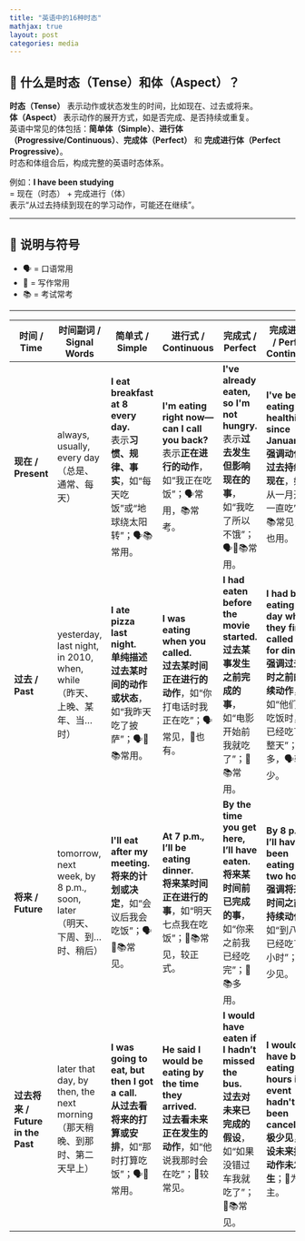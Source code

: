 ```yaml
---
title: "英语中的16种时态"
mathjax: true
layout: post
categories: media
---
```


## 🧠 什么是时态（Tense）和体（Aspect）？
**时态（Tense）** 表示动作或状态发生的时间，比如现在、过去或将来。  
**体（Aspect）** 表示动作的展开方式，如是否完成、是否持续或重复。  
英语中常见的体包括：**简单体（Simple）**、**进行体（Progressive/Continuous）**、**完成体（Perfect）** 和 **完成进行体（Perfect Progressive）**。  
时态和体组合后，构成完整的英语时态体系。

例如：**I have been studying**  
= 现在（时态） + 完成进行（体）  
表示“从过去持续到现在的学习动作，可能还在继续”。

---

## 🔎 说明与符号

* 🗣 = 口语常用
* 📝 = 写作常用
* 📚 = 考试常考

---

| **时间 / Time**                 | **时间副词 / Signal Words**                                                                 | **简单式 / Simple**                                                                                                  | **进行式 / Continuous**                                                                                                       | **完成式 / Perfect**                                                                                                          | **完成进行式 / Perfect Continuous**                                                                                                               |
|-------------------------------|--------------------------------------------------------------------------------------------|----------------------------------------------------------------------------------------------------------------------|------------------------------------------------------------------------------------------------------------------------------|------------------------------------------------------------------------------------------------------------------------------|--------------------------------------------------------------------------------------------------------------------------------------------------|
| **现在 / Present**              | always, usually, every day<br>（总是、通常、每天）                                                | **I eat breakfast at 8 every day.**<br>表示**习惯、规律、事实**，如“每天吃饭”或“地球绕太阳转”；🗣📚常用。                                | **I'm eating right now—can I call you back?**<br>表示**正在进行的动作**，如“我正在吃饭”；🗣常用，📚常考。                                | **I've already eaten, so I'm not hungry.**<br>表示**过去发生但影响现在的事**，如“我吃了所以不饿”；🗣📝📚常用。                             | **I've been eating healthier since January.**<br>**强调动作从过去持续到现在**，如“我从一月开始一直吃”；📝📚常见，🗣也用。                           |
| **过去 / Past**                 | yesterday, last night, in 2010, when, while<br>（昨天、上晚、某年、当…时）                             | **I ate pizza last night.**<br>**单纯描述过去某时间的动作或状态**，如“我昨天吃了披萨”；🗣📝📚常用。                                      | **I was eating when you called.**<br>**过去某时间正在进行的动作**，如“你打电话时我正在吃”；🗣常见，📝也有。                             | **I had eaten before the movie started.**<br>**过去某事发生之前完成的事**，如“电影开始前我就吃了”；📝📚常用。                              | **I had been eating all day when they finally called me for dinner.**<br>**强调过去某时之前的持续动作**，如“他们叫我吃饭时，我已经吃了一整天”；📝多，🗣较少。                        |
| **将来 / Future**               | tomorrow, next week, by 8 p.m., soon, later<br>（明天、下周、到…时、稍后）                              | **I'll eat after my meeting.**<br>**将来的计划或决定**，如“会议后我会吃饭”；🗣📝📚常见。                                               | **At 7 p.m., I’ll be eating dinner.**<br>**将来某时间正在进行的事**，如“明天七点我在吃饭”；📝📚常见，较正式。                          | **By the time you get here, I’ll have eaten.**<br>**将来某时间前已完成的事**，如“你来之前我已经吃完”；📝📚多用。                           | **By 8 p.m., I’ll have been eating for two hours.**<br>**强调将来某时间之前的持续动作**，如“到八点我已经吃了两小时”；📚📝少见。          |
| **过去将来 / Future in the Past** | later that day, by then, the next morning<br>（那天稍晚、到那时、第二天早上）                           | **I was going to eat, but then I got a call.**<br>**从过去看将来的打算或安排**，如“那时打算吃饭”；🗣📝常用。                      | **He said I would be eating by the time they arrived.**<br>**过去看未来正在发生的动作**，如“他说我那时会在吃”；📝较常见。               | **I would have eaten if I hadn’t missed the bus.**<br>**过去对未来已完成的假设**，如“如果没错过车我就吃了”；📝📚常见。               | **I would have been eating for hours if the event hadn't been canceled.**<br>**极少见，假设未来持续动作未发生**；📝为主。 |
